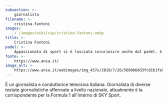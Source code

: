 ```yaml
---
subsection: >-
    giornalista
filename: >-
    cristina-fantoni
images:
    - /images/wiki/vip/cristina-fantoni.webp
title: >-
    Cristina Fantoni
padel: >-
    Appassionata di sport si è lasciata incuriosire anche dal padel. è stata testimonial di alcuni eventi solidali, sostenuti da molti altri personaggi famosi.
fonte: >-
    https://www.ansa.it/
image_alt: >-
    https://www.ansa.it/webimages/img_457x/2019/7/26/5600b6dd3fc81b1fe9748d2a3d10f7f3.jpg
---
```

È un giornalista e conduttorice televisiva italiana. Giornalista di diverse testate giornalistiche affermate a livello nazionale, attualmente è la corrispondente per la Formula 1 all'interno di SKY Sport.